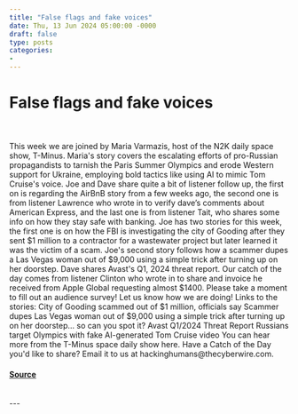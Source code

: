 ```yaml
---
title: "False flags and fake voices"
date: Thu, 13 Jun 2024 05:00:00 -0000
draft: false
type: posts
categories: 
- 
---
```

# False flags and fake voices

<br/>

<br/>
This week we are joined by Maria Varmazis, host of the N2K daily space show, T-Minus. Maria's story covers the escalating efforts of pro-Russian propagandists to tarnish the Paris Summer Olympics and erode Western support for Ukraine, employing bold tactics like using AI to mimic Tom Cruise's voice. Joe and Dave share quite a bit of listener follow up, the first on is regarding the AirBnB story from a few weeks ago, the second one is from listener Lawrence who wrote in to verify dave’s comments about American Express, and the last one is from listener Tait, who shares some info on how they stay safe with banking. Joe has two stories for this week, the first one is on how the FBI is investigating the city of Gooding after they sent $1 million to a contractor for a wastewater project but later learned it was the victim of a scam. Joe's second story follows how a scammer dupes a Las Vegas woman out of $9,000 using a simple trick after turning up on her doorstep. Dave shares Avast's Q1, 2024 threat report. Our catch of the day comes from listener Clinton who wrote in to share and invoice he received from Apple Global requesting almost $1400. Please take a moment to fill out an audience survey! Let us know how we are doing! Links to the stories: City of Gooding scammed out of $1 million, officials say Scammer dupes Las Vegas woman out of $9,000 using a simple trick after turning up on her doorstep... so can you spot it? Avast Q1/2024 Threat Report Russians target Olympics with fake AI-generated Tom Cruise video You can hear more from the T-Minus space daily show here. Have a Catch of the Day you'd like to share? Email it to us at hackinghumans@thecyberwire.com.

#### [Source](https://thecyberwire.com/podcasts/hacking-humans/294/notes)

<br/>
---
